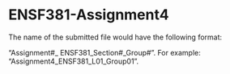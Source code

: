 # ENSF381-Assignment4
The name of the submitted file would have the following format: 

“Assignment#_ ENSF381_Section#_Group#”. 
For example: “Assignment4_ENSF381_L01_Group01”. 